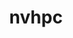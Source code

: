 ---
title: "nvhpc"
layout: cache
categories: [package, develop-2024-02-11]
meta: {"versions": ["24.1"], "compilers": ["gcc@=11.4.0", "gcc@=9.4.0"], "oss": ["ubuntu20.04", "ubuntu22.04"], "platforms": ["linux"], "targets": ["neoverse_v1", "neoverse_v2", "ppc64le", "x86_64_v3"], "stacks": ["e4s", "e4s-neoverse-v2", "e4s-neoverse_v1", "e4s-power", "root"], "num_specs": 4, "num_specs_by_stack": {"e4s-neoverse_v1": 1, "root": 4, "e4s-power": 1, "e4s": 1, "e4s-neoverse-v2": 1}}
spec_details: [{"hash": "gbckgfulxlgf3ycikefztzfitsf5sg4y", "compiler": "gcc@=11.4.0", "versions": ["24.1"], "os": "ubuntu20.04", "platform": "linux", "target": "neoverse_v1", "variants": ["+blas", "build_system=generic", "default_cuda=default", "install_type=single", "+lapack", "+mpi"], "stacks": ["e4s-neoverse_v1", "root"], "size": "-", "tarball": "https://binaries.spack.io/develop-2024-02-11/build_cache/linux-ubuntu20.04-neoverse_v1/gcc-11.4.0/nvhpc-24.1/linux-ubuntu20.04-neoverse_v1-gcc-11.4.0-nvhpc-24.1-gbckgfulxlgf3ycikefztzfitsf5sg4y.spack"}, {"hash": "awhy34v4s57k4srzmxejfhzbhai7x5xr", "compiler": "gcc@=9.4.0", "versions": ["24.1"], "os": "ubuntu20.04", "platform": "linux", "target": "ppc64le", "variants": ["+blas", "build_system=generic", "default_cuda=default", "install_type=single", "+lapack", "+mpi"], "stacks": ["e4s-power", "root"], "size": "-", "tarball": "https://binaries.spack.io/develop-2024-02-11/build_cache/linux-ubuntu20.04-ppc64le/gcc-9.4.0/nvhpc-24.1/linux-ubuntu20.04-ppc64le-gcc-9.4.0-nvhpc-24.1-awhy34v4s57k4srzmxejfhzbhai7x5xr.spack"}, {"hash": "xxlcplormb37tod2fm2iqkbrxym6wcin", "compiler": "gcc@=11.4.0", "versions": ["24.1"], "os": "ubuntu20.04", "platform": "linux", "target": "x86_64_v3", "variants": ["+blas", "build_system=generic", "default_cuda=default", "install_type=single", "+lapack", "+mpi"], "stacks": ["root", "e4s"], "size": "-", "tarball": "https://binaries.spack.io/develop-2024-02-11/build_cache/linux-ubuntu20.04-x86_64_v3/gcc-11.4.0/nvhpc-24.1/linux-ubuntu20.04-x86_64_v3-gcc-11.4.0-nvhpc-24.1-xxlcplormb37tod2fm2iqkbrxym6wcin.spack"}, {"hash": "fkhjphafycsxpibuskgkttqzkibcg42a", "compiler": "gcc@=11.4.0", "versions": ["24.1"], "os": "ubuntu22.04", "platform": "linux", "target": "neoverse_v2", "variants": ["+blas", "build_system=generic", "default_cuda=default", "install_type=single", "+lapack", "+mpi"], "stacks": ["root", "e4s-neoverse-v2"], "size": "-", "tarball": "https://binaries.spack.io/develop-2024-02-11/build_cache/linux-ubuntu22.04-neoverse_v2/gcc-11.4.0/nvhpc-24.1/linux-ubuntu22.04-neoverse_v2-gcc-11.4.0-nvhpc-24.1-fkhjphafycsxpibuskgkttqzkibcg42a.spack"}]
---